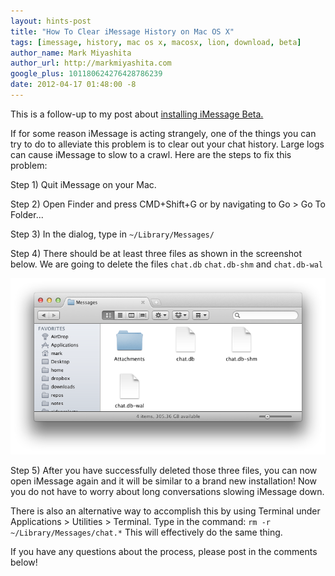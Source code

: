 ```yaml
---
layout: hints-post
title: "How To Clear iMessage History on Mac OS X"
tags: [imessage, history, mac os x, macosx, lion, download, beta]
author_name: Mark Miyashita
author_url: http://markmiyashita.com
google_plus: 101180624276428786239
date: 2012-04-17 01:48:00 -8
---
```


This is a follow-up to my post about <a href="/download-imessage-beta-for-mac-os-x-lion/">installing iMessage Beta.</a>

If for some reason iMessage is acting strangely, one of the things you can try to do to alleviate this problem is to clear out your chat history. Large logs can cause iMessage to slow to a crawl. Here are the steps to fix this problem:

Step 1) Quit iMessage on your Mac.

Step 2) Open Finder and press CMD+Shift+G or by navigating to Go > Go To Folder...

Step 3) In the dialog, type in <code>~/Library/Messages/</code>

Step 4) There should be at least three files as shown in the screenshot below. We are going to delete the files <code>chat.db</code> <code>chat.db-shm</code> and <code>chat.db-wal</code>

<img class="clear blog-image-full-border" src="/images/imessage_logs.png" title="iMessage">

Step 5) After you have successfully deleted those three files, you can now open iMessage again and it will be similar to a brand new installation! Now you do not have to worry about long conversations slowing iMessage down. 

There is also an alternative way to accomplish this by using Terminal under Applications > Utilities > Terminal. Type in the command:
<code>rm -r ~/Library/Messages/chat.*</code>
This will effectively do the same thing. 

If you have any questions about the process, please post in the comments below!